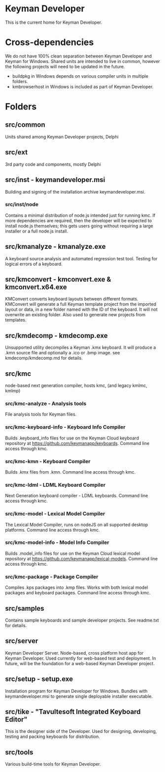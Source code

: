 # Keyman Developer

This is the current home for Keyman Developer.

# Cross-dependencies

We do not have 100% clean separation between Keyman Developer and Keyman for
Windows. Shared units are intended to live in common, however the following
projects will need to be updated in the future.

* buildpkg in Windows depends on various compiler units in multiple folders.
* kmbrowserhost in Windows is included as part of Keyman Developer.

# Folders

## src/common

Units shared among Keyman Developer projects, Delphi

## src/ext

3rd party code and components, mostly Delphi

## src/inst - keymandeveloper.msi

Building and signing of the installation archive keymandeveloper.msi.

### src/inst/node

Contains a minimal distribution of node.js intended just for running kmc. If
more dependencies are required, then the developer will be expected to install
node.js themselves; this gets users going without requiring a large installer or
a full node.js install.

## src/kmanalyze - kmanalyze.exe

A keyboard source analysis and automated regression test tool. Testing for
logical errors of a keyboard.

## src/kmconvert - kmconvert.exe & kmconvert.x64.exe

KMConvert converts keyboard layouts between different formats. KMConvert will
generate a full Keyman template project from the imported layout or data, in a
new folder named with the ID of the keyboard. It will not overwrite an existing
folder. Also used to generate new projects from templates.

## src/kmdecomp - kmdecomp.exe

Unsupported utility decompiles a Keyman .kmx keyboard. It will produce a .kmn
source file and optionally a .ico or .bmp image. see kmdecomp/kmdecomp.md for
details.

## src/kmc

node-based next generation compiler, hosts kmc, (and legacy kmlmc, kmlmp)

### src/kmc-analyze - Analysis tools

File analysis tools for Keyman files.

### src/kmc-keyboard-info - Keyboard Info Compiler

Builds .keyboard_info files for use on the Keyman Cloud keyboard repository
at https://github.com/keymanapp/keyboards. Command line access through kmc.

### src/kmc-kmn - Keyboard Compiler

Builds .kmx files from .kmn. Command line access through kmc.

### src/kmc-ldml - LDML Keyboard Compiler

Next Generation keyboard compiler - LDML keyboards. Command line access through
kmc.

### src/kmc-model - Lexical Model Compiler

The Lexical Model Compiler, runs on nodeJS on all supported desktop platforms.
Command line access through kmc.

### src/kmc-model-info - Model Info Compiler

Builds .model_info files for use on the Keyman Cloud lexical model repository at
https://github.com/keymanapp/lexical-models. Command line access through kmc.

### src/kmc-package - Package Compiler

Compiles .kps packages into .kmp files. Works with both lexical model packages
and keyboard packages. Command line access through kmc.

## src/samples

Contains sample keyboards and sample developer projects. See readme.txt for
details.

## src/server

Keyman Developer Server. Node-based, cross platform host app for Keyman
Developer. Used currently for web-based test and deployment. In future, will
be the foundation for a web-based Keyman Developer project.

## src/setup - setup.exe

Installation program for Keyman Developer for Windows. Bundles with
keymandeveloper.msi to generate single deployable installer executable.

## src/tike - "Tavultesoft Integrated Keyboard Editor"

This is the designer side of the Developer. Used for designing, developing,
testing and packing keyboards for distribution.

## src/tools

Various build-time tools for Keyman Developer.